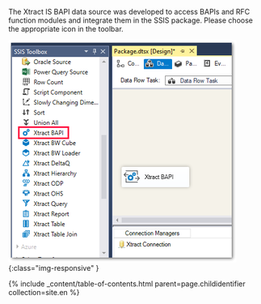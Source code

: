 The Xtract IS BAPI data source was developed to access BAPIs and RFC function modules and integrate them in the SSIS package.
Please choose the appropriate icon in the toolbar.

![BAPI](/img/content/BAPI.png){:class="img-responsive" }

{% include _content/table-of-contents.html parent=page.childidentifier collection=site.en %}
